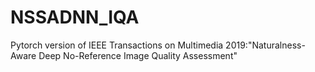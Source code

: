 # NSSADNN_IQA
Pytorch version of IEEE Transactions on Multimedia 2019:"Naturalness-Aware Deep No-Reference Image Quality Assessment"
